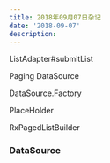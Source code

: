 ```yaml
---
title: 2018年09月07日杂记
date: '2018-09-07'
description:
---
```


ListAdapter#submitList

Paging DataSource

DataSource.Factory

PlaceHolder

RxPagedListBuilder


### DataSource
